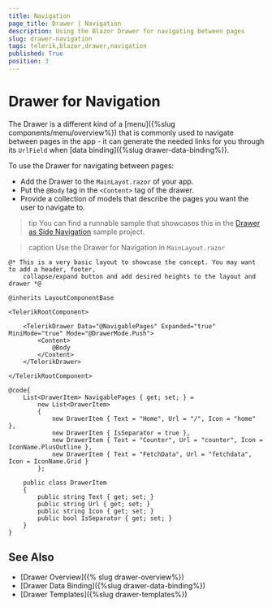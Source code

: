 ```yaml
---
title: Navigation
page_title: Drawer | Navigation
description: Using the Blazor Drawer for navigating between pages
slug: drawer-navigation
tags: telerik,blazor,drawer,navigation
published: True
position: 3
---
```


# Drawer for Navigation

The Drawer is a different kind of a [menu]({%slug components/menu/overview%}) that is commonly used to navigate between pages in the app - it can generate the needed links for you through its `UrlField` when [data binding]({%slug drawer-data-binding%}).

To use the Drawer for navigating between pages:

* Add the Drawer to the `MainLayot.razor` of your app.
* Put the `@Body` tag in the `<Content>` tag of the drawer.
* Provide a collection of models that describe the pages you want the user to navigate to.

>tip You can find a runnable sample that showcases this in the [Drawer as Side Navigation](https://github.com/telerik/blazor-ui/tree/master/drawer/sidenav) sample project.

>caption Use the Drawer for Navigation in `MainLayout.razor`

````CSHTML
@* This is a very basic layout to showcase the concept. You may want to add a header, footer, 
    collapse/expand button and add desired heights to the layout and drawer *@

@inherits LayoutComponentBase

<TelerikRootComponent>

    <TelerikDrawer Data="@NavigablePages" Expanded="true" MiniMode="true" Mode="@DrawerMode.Push">
        <Content>
            @Body
        </Content>
    </TelerikDrawer>

</TelerikRootComponent>

@code{ 
    List<DrawerItem> NavigablePages { get; set; } =
        new List<DrawerItem>
        {
            new DrawerItem { Text = "Home", Url = "/", Icon = "home" },
            new DrawerItem { IsSeparator = true },
            new DrawerItem { Text = "Counter", Url = "counter", Icon = IconName.PlusOutline },
            new DrawerItem { Text = "FetchData", Url = "fetchdata", Icon = IconName.Grid }
        };

    public class DrawerItem
    {
        public string Text { get; set; }
        public string Url { get; set; }
        public string Icon { get; set; }
        public bool IsSeparator { get; set; }
    }
}
````


## See Also

* [Drawer Overview]({% slug drawer-overview%})
* [Drawer Data Binding]({%slug drawer-data-binding%})
* [Drawer Templates]({%slug drawer-templates%})
